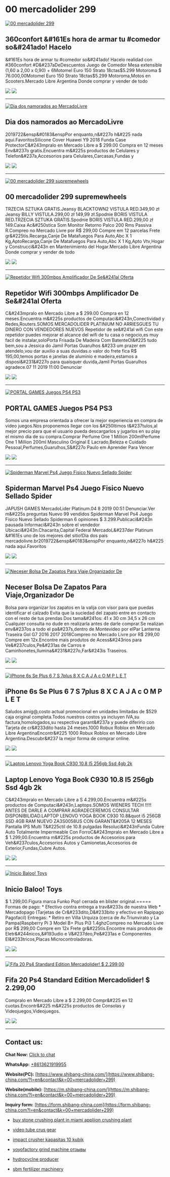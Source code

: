 # 00 mercadolider 299

<a href="https://swt.shibang-china.com/?l=en&img&k=00+mercadolider+299" target="_blank">![00 mercadolider 299](http://static.shibang-china.com/all-800x300/415.jpg)</a>

## 360confort &#161Es hora de armar tu #comedor so&#241ado! Hacelo
&#161Es hora de armar tu #comedor so&#241ado! Hacelo realidad con #360confort #D&#237aDeDescuentos Juego de Comedor Mesa extensible (1,60 a 2,00 x 0,90) + 6Motomel Euro 150 Strato 18ctas$5.299 Motoroma $ 76.000,00Motomel Euro 150 Strato 18ctas$5.299 Motoroma,Motos en Scooters.Mercado Libre Argentina Donde comprar y vender de todo


<a href="https://whatsapp.shibangsoft.com/WhatsApp.php" target="_blank" title="WhatsApp">![](http://static.shibang-china.com/icon/whatsapp.png)</a> <a href="https://swt.shibang-china.com/?l=en&icon&k=00+mercadolider+299" target="_blank">![](http://static.shibang-china.com/icon/chat-en.png)</a>

---

<a href="https://swt.shibang-china.com/?l=en&img&k=00+mercadolider+299" target="_blank">![Dia dos namorados ao MercadoLivre](http://static.shibang-china.com/all-800x300/1221.jpg)</a>

## Dia dos namorados ao MercadoLivre
2019722&ensp&#0183&enspPor enquanto,n&#227o h&#225 nada aqui.FavoritosSilicone Cover Huawei Y9 2018 Funda Case ProtectorC&#243mpralo en Mercado Libre a $ 299.00 Compra en 12 meses Env&#237o gratis.Encuentra m&#225s productos de Celulares y Telefon&#237a,Accesorios para Celulares,Carcasas,Fundas y


<a href="https://whatsapp.shibangsoft.com/WhatsApp.php" target="_blank" title="WhatsApp">![](http://static.shibang-china.com/icon/whatsapp.png)</a> <a href="https://swt.shibang-china.com/?l=en&icon&k=00+mercadolider+299" target="_blank">![](http://static.shibang-china.com/icon/chat-en.png)</a>

---

<a href="https://swt.shibang-china.com/?l=en&img&k=00+mercadolider+299" target="_blank">![00 mercadolider 299 supremewheels](http://static.shibang-china.com/all-800x300/995.jpg)</a>

## 00 mercadolider 299 supremewheels
TRZECIA SZTUKA GRATIS.Jeansy BLACKTOWN2 VISTULA RED.349,90 zł Jeansy BILLY VISTULA.299,00 zł 149,99 zł.Spodnie BORIS VISTULA RED.TRZECIA SZTUKA GRATIS.Spodnie BORIS VISTULA RED.299,00 zł 149.Caixa Ac&#250stica Som Monitor Retorno Palco 200 Rms Passiva R.Compreo no Mercado Livre por R$ 299,00 Compre em 12 parcelas Frete gr&#225tis.Recarga,Canje De Matafuegos Para Auto,Abc X 1 Kg,AptoRecarga,Canje De Matafuegos Para Auto,Abc X 1 Kg,Apto Vtv,Hogar y Construcci&#243n en Mantenimiento del Hogar.Mercado Libre Argentina Donde comprar y vender de todo


<a href="https://whatsapp.shibangsoft.com/WhatsApp.php" target="_blank" title="WhatsApp">![](http://static.shibang-china.com/icon/whatsapp.png)</a> <a href="https://swt.shibang-china.com/?l=en&icon&k=00+mercadolider+299" target="_blank">![](http://static.shibang-china.com/icon/chat-en.png)</a>

---

<a href="https://swt.shibang-china.com/?l=en&img&k=00+mercadolider+299" target="_blank">![Repetidor Wifi 300mbps Amplificador De Se&#241al Oferta](http://static.shibang-china.com/all-800x300/474.jpg)</a>

## Repetidor Wifi 300mbps Amplificador De Se&#241al Oferta
C&#243mpralo en Mercado Libre a $ 299.00 Compra en 12 meses.Encuentra m&#225s productos de Computaci&#243n,Conectividad y Redes,Routers.SOMOS MERCADOLIDER PLATINIUM NO ARRIESGUES TU DINERO CON VENDEDORES NUEVOS Repetidor de se&#241al wifi Con este repetidor puedes mejorar el alcance del wifi de tu casa o negocio,es muy facil de instalar,soloPorta Frisada De Madeira Com BatenteOl&#225 tudo bem,sou a Jessica do Jamil Portas Guarulhos &#233 um prazer em atendelo,vou dar auxilio a suas duvidas.o valor do frete fica R$ 195,00,temos portas e janelas de aluminio e madeira,estamos a disposi&#231&#227o para quaisquer duvida,Jamil Portas Guarulhos agradece.07 11 2019 11:00 Denunciar


<a href="https://whatsapp.shibangsoft.com/WhatsApp.php" target="_blank" title="WhatsApp">![](http://static.shibang-china.com/icon/whatsapp.png)</a> <a href="https://swt.shibang-china.com/?l=en&icon&k=00+mercadolider+299" target="_blank">![](http://static.shibang-china.com/icon/chat-en.png)</a>

---

<a href="https://swt.shibang-china.com/?l=en&img&k=00+mercadolider+299" target="_blank">![PORTAL GAMES Juegos PS4 PS3](http://static.shibang-china.com/all-800x300/1414.jpg)</a>

## PORTAL GAMES Juegos PS4 PS3
Somos una empresa orientada a ofrecer la mejor experiencia en compra de video juegos.Nos proponemos llegar con los &#250ltimos t&#237tulos,al mejor precio para que el usuario pueda descargarlos y jugarlos en su play el mismo dia de su compra.Comprar Perfume One 1 Million 200mlPerfume One 1 Million 200ml Masculino Original E Lacrado,Beleza e Cuidado Pessoal,Perfumes,Guarulhos,S&#227o Paulo em Aprender Para Vencer


<a href="https://whatsapp.shibangsoft.com/WhatsApp.php" target="_blank" title="WhatsApp">![](http://static.shibang-china.com/icon/whatsapp.png)</a> <a href="https://swt.shibang-china.com/?l=en&icon&k=00+mercadolider+299" target="_blank">![](http://static.shibang-china.com/icon/chat-en.png)</a>

---

<a href="https://swt.shibang-china.com/?l=en&img&k=00+mercadolider+299" target="_blank">![Spiderman Marvel Ps4 Juego Fisico Nuevo Sellado Spider](http://static.shibang-china.com/all-800x300/300.jpg)</a>

## Spiderman Marvel Ps4 Juego Fisico Nuevo Sellado Spider
JAPUSH GAMES MercadoLider Platinum.04 8 2019 00:51 Denunciar.Ver m&#225s preguntas Nuevo 99 vendidos Spiderman Marvel Ps4 Juego Fisico Nuevo Sellado Spiderman 6 opiniones $ 3.299.Publicaci&#243n pausada Informaci&#243n sobre el vendedor Ubicaci&#243n.Chacarita,Capital Federal MercadoL&#237der Platinum &#161Es uno de los mejores del sitio!Dia dos pais mercadolivre.br2019722&ensp&#0183&enspPor enquanto,n&#227o h&#225 nada aqui.Favoritos


<a href="https://whatsapp.shibangsoft.com/WhatsApp.php" target="_blank" title="WhatsApp">![](http://static.shibang-china.com/icon/whatsapp.png)</a> <a href="https://swt.shibang-china.com/?l=en&icon&k=00+mercadolider+299" target="_blank">![](http://static.shibang-china.com/icon/chat-en.png)</a>

---

<a href="https://swt.shibang-china.com/?l=en&img&k=00+mercadolider+299" target="_blank">![Neceser Bolsa De Zapatos Para Viaje,Organizador De](http://static.shibang-china.com/all-800x300/1104.jpg)</a>

## Neceser Bolsa De Zapatos Para Viaje,Organizador De
Bolsa para organizar los zapatos en la valija con visor para que puedas identificar el calzado Evita que la suciedad del zapato entre en contacto con el resto de tus prendas Dos tama&#241os: 41 x 30 cm 34,5 x 26 cm Cualquier consulta no dude en realizarla antes de darle comprar.Se realizan env&#237os a todo el pa&#237s,dentro de Montevideo por elPar Lanterna Traseira Gol G7 2016 2017 2018Compreo no Mercado Livre por R$ 299,00 Compre em 12x.Encontre mais produtos de Acess&#243rios para Ve&#237culos,Pe&#231as de Carros e Caminhonetes,Ilumina&#231&#227o,Far&#243is Traseiros.


<a href="https://whatsapp.shibangsoft.com/WhatsApp.php" target="_blank" title="WhatsApp">![](http://static.shibang-china.com/icon/whatsapp.png)</a> <a href="https://swt.shibang-china.com/?l=en&icon&k=00+mercadolider+299" target="_blank">![](http://static.shibang-china.com/icon/chat-en.png)</a>

---

<a href="https://swt.shibang-china.com/?l=en&img&k=00+mercadolider+299" target="_blank">![iPhone 6s Se Plus 6 7 S 7plus 8 X C A J A c O M P L E T](http://static.shibang-china.com/all-800x300/282.jpg)</a>

## iPhone 6s Se Plus 6 7 S 7plus 8 X C A J A c O M P L E T
Saludos amig@,costo actual promocional en unidades limitadas de $529 caja original completa.Todos nuestros costos ya incluyen IVA,su factura,homologados,su respectiva garant&#237a y puede diferirlo con Tarjeta de cr&#233dito hasta 24 meses.1000 Robux Roblox en Mercado Libre ArgentinaEncontr&#225 1000 Robux Roblox en Mercado Libre Argentina.Descubr&#237 la mejor forma de comprar online.


<a href="https://whatsapp.shibangsoft.com/WhatsApp.php" target="_blank" title="WhatsApp">![](http://static.shibang-china.com/icon/whatsapp.png)</a> <a href="https://swt.shibang-china.com/?l=en&icon&k=00+mercadolider+299" target="_blank">![](http://static.shibang-china.com/icon/chat-en.png)</a>

---

<a href="https://swt.shibang-china.com/?l=en&img&k=00+mercadolider+299" target="_blank">![Laptop Lenovo Yoga Book C930 10.8 I5 256gb Ssd 4gb 2k](http://static.shibang-china.com/all-800x300/1292.jpg)</a>

## Laptop Lenovo Yoga Book C930 10.8 I5 256gb Ssd 4gb 2k
C&#243mpralo en Mercado Libre a S 4.299,00.Encuentra m&#225s productos de Computaci&#243n,Laptops.SOMOS WIENERS TECH !!!!! ANTES DE DARLE A COMPRAR AGRADECEREMOS CONSULTAR DISPONIBILIDAD.LAPTOP LENOVO YOGA BOOK C930 10.8&quot i5 256GB SSD 4GB RAM NUEVO ZA3S0058US CON GARANT&#205A 12 MESES Pantalla IPS Multi T&#225ctil de 10.8 pulgadas Resoluci&#243nFunda Cubre Auto Totalmente Impermeable Con ForroC&#243mpralo en Mercado Libre a $ 1.299,00.Encuentra m&#225s productos de Accesorios para Veh&#237culos,Accesorios Autos y Camionetas,Accesorios de Exterior,Fundas,Cubre Autos.


<a href="https://whatsapp.shibangsoft.com/WhatsApp.php" target="_blank" title="WhatsApp">![](http://static.shibang-china.com/icon/whatsapp.png)</a> <a href="https://swt.shibang-china.com/?l=en&icon&k=00+mercadolider+299" target="_blank">![](http://static.shibang-china.com/icon/chat-en.png)</a>

---

<a href="https://swt.shibang-china.com/?l=en&img&k=00+mercadolider+299" target="_blank">![Inicio Baloo! Toys](http://static.shibang-china.com/all-800x300/451.jpg)</a>

## Inicio Baloo! Toys
$ 1.299,00.Figura marca Funko Pop! cerrada en blister original.===== Formas de pago: * Efectivo contra entrega a trav&#233s de nuestra Web * Mercadopago (Tarjetas de Cr&#233dito,D&#233bito y efectivo en Rapipago Pagofacil) Entregas: * Retiro en Villa Urquiza (cerca de Av.Triunvirato y La Pampa)Raspberry Pi 3 Model B+ Plus Pi3 1.4ghzCompreo no Mercado Livre por R$ 299,00 Compre em 12x Frete gr&#225tis.Encontre mais produtos de Eletr&#244nicos,&#193udio e V&#237deo,Pe&#231as e Componentes El&#233tricos,Placas Microcontroladoras.


<a href="https://whatsapp.shibangsoft.com/WhatsApp.php" target="_blank" title="WhatsApp">![](http://static.shibang-china.com/icon/whatsapp.png)</a> <a href="https://swt.shibang-china.com/?l=en&icon&k=00+mercadolider+299" target="_blank">![](http://static.shibang-china.com/icon/chat-en.png)</a>

---

<a href="https://swt.shibang-china.com/?l=en&img&k=00+mercadolider+299" target="_blank">![Fifa 20 Ps4 Standard Edition Mercadolider! $ 2.299,00](http://static.shibang-china.com/all-800x300/547.jpg)</a>

## Fifa 20 Ps4 Standard Edition Mercadolider! $ 2.299,00
Compralo en Mercado Libre a $ 2.299,00 Compr&#225 en 12 cuotas.Encontr&#225 m&#225s productos de Consolas y Videojuegos,Videojuegos.

<a href="https://whatsapp.shibangsoft.com/WhatsApp.php" target="_blank" title="WhatsApp">![](http://static.shibang-china.com/icon/whatsapp.png)</a> <a href="https://swt.shibang-china.com/?l=en&icon&k=00+mercadolider+299" target="_blank">![](http://static.shibang-china.com/icon/chat-en.png)</a>

---
## Contact us:

**Chat Now:** [Click to chat](https://swt.shibang-china.com?l=en&contact&k=00+mercadolider+299)

**WhatsApp:**  [+8613621919955](https://whatsapp.shibangsoft.com/WhatsApp.php)

**Website(PC):** [https://www.shibang-china.com/](https://www.shibang-china.com/?l=en&contact&k=00+mercadolider+299)

**Website(mobile):** [https://m.shibang-china.com/](https://m.shibang-china.com/?l=en&contact&k=00+mercadolider+299)

**Inquiry form:** [https://form.shibang-china.com](https://form.shibang-china.com?l=en&contact&k=00+mercadolider+299)

* [buy stone crushing plant in miami appliion crushing plant](../113/buy%20stone%20crushing%20plant%20in%20miami%20appliion%20crushing%20plant.md)

* [video tube crus gear](../118/video%20tube%20crus%20gear.md)

* [impact crusher kapasitas 10 kubik](../114/impact%20crusher%20kapasitas%2010%20kubik.md)

* [yoyofactory grind machine отзывы](../119/yoyofactory%20grind%20machine%20%D0%BE%D1%82%D0%B7%D1%8B%D0%B2%D1%8B.md)

* [hydrocyclne producer](../123/hydrocyclne%20producer.md)

* [sbm fertilizer machinery](../123/sbm%20fertilizer%20machinery.md)